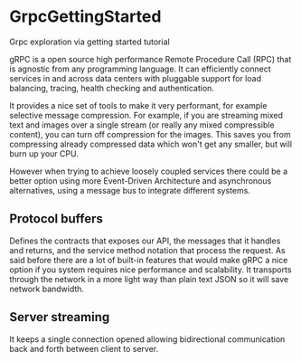 # GrpcGettingStarted
Grpc exploration via getting started tutorial

gRPC is a open source high performance Remote Procedure Call (RPC) that is agnostic from any programming language.
It can efficiently connect services in and across data centers with pluggable support for load balancing, tracing, health checking and authentication.

It provides a nice set of tools to make it very performant, 
for example selective message compression. For example, if you are streaming mixed text and images over a single stream (or really any mixed compressible content), 
you can turn off compression for the images. This saves you from compressing already compressed data which won't get any smaller, but will burn up your CPU.

However when trying to achieve loosely coupled services there could be a better option using more Event-Driven Architecture and asynchronous alternatives, using a message bus to integrate different systems.

## Protocol buffers

Defines the contracts that exposes our API, the messages that it handles and returns, and the service method notation that process the request.
As said before there are a lot of built-in features that would make gRPC a nice option if you system requires nice performance and scalability.
It transports through the network in a more light way than plain text JSON so it will save network bandwidth.

## Server streaming

It keeps a single connection opened allowing bidirectional communication back and forth between client to server.

[comment]: <> (## Documentation)
